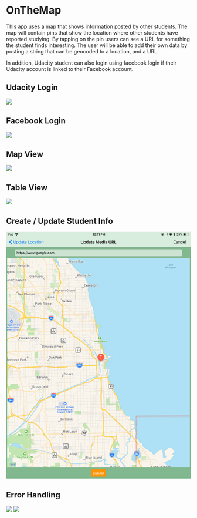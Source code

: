 # OnTheMap

This app uses a map that shows information posted by other students. The map will contain pins that show the location where other students have reported studying. By tapping on the pin users can see a URL for something the student finds interesting. The user will be able to add their own data by posting a string that can be geocoded to a location, and a URL.

In addition, Udacity student can also login using facebook login if their Udacity account is linked to their Facebook account.

## Udacity Login
<img src="https://media.giphy.com/media/xUNd9SIrM5Q8BcGH28/giphy.gif" width="300">

## Facebook Login
<img src="https://media.giphy.com/media/26Ff1rvHMvHPpCqhW/giphy.gif" width="300">

## Map View
<img src="https://media.giphy.com/media/26FeTVev1QQDocnPa/giphy.gif" width="300">

## Table View
<img src="https://media.giphy.com/media/3o6nUNMumROYQWk6Xu/giphy.gif" width="300">

## Create / Update Student Info
[![Watch the video](https://github.com/nsutanto/ios-OnTheMap/blob/master/ImageAndMedia/UpdateStudentInfo.PNG)](https://vimeo.com/239297490)


## Error Handling
<img src="https://media.giphy.com/media/26FeUz0nsDice6VwI/giphy.gif" width="300"> <img src="https://media.giphy.com/media/d47H7zkOqCBMCr3G/giphy.gif" width="300">

